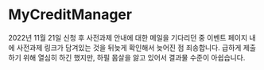 # MyCreditManager

2022년 11월 21일 신청 후 사전과제 안내에 대한 메일을 기다리던 중 이벤트 페이지 내에 사전과제 링크가 담겨있는 것을 뒤늦게 확인해서 늦어진 점 죄송합니다. 급하게 제출하기 위해 열심히 하긴 했지만, 하필 몸살을 앓고 있어서 결과물 수준이 아쉽습니다.
